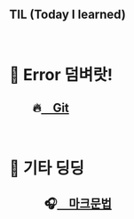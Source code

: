 TIL  (Today I learned)
---------
</br>

# 👊 Error 덤벼랏!
##   🔥[ Git](/Error%3F_%EC%98%A4%ED%9E%88%EB%A0%A4_%EC%A2%8B%EC%95%84/Git.md.md)

</br>

# 🎸 기타 딩딩
##    🎧[ 마크문법](마크다운문법.md)



   
